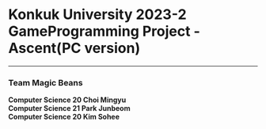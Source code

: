 #  Konkuk University 2023-2 GameProgramming Project - Ascent(PC version)
------------
### Team Magic Beans
 **Computer Science 20 Choi Mingyu**
 <br>**Computer Science 21 Park Junbeom**
 <br>**Computer Science 20 Kim Sohee**
